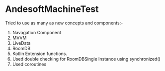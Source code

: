 # AndesoftMachineTest
 Tried to use as many as new concepts and components:-   
 1. Navagation Component 
 2. MVVM 
 3. LiveData 
 4. RoomDB 
 5. Kotlin Extension functions. 
 6. Used double checking for RoomDBSingle Instance using synchronized() 
 7. Used coroutines
